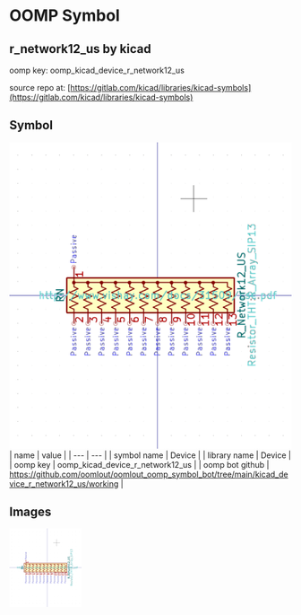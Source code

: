 # OOMP Symbol  
## r_network12_us  by kicad  
  
oomp key: oomp_kicad_device_r_network12_us  
  
source repo at: [https://gitlab.com/kicad/libraries/kicad-symbols](https://gitlab.com/kicad/libraries/kicad-symbols)  
## Symbol  
  
[![working.png](working_600.png)](working.png)  
| name | value | 
| --- | --- | 
| symbol name | Device | 
| library name | Device | 
| oomp key | oomp_kicad_device_r_network12_us | 
| oomp bot github | https://github.com/oomlout/oomlout_oomp_symbol_bot/tree/main/kicad_device_r_network12_us/working | 
## Images  
  
[![working.png](working_140.png)](working.png)  
